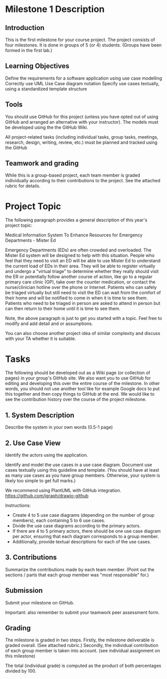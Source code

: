 # Milestone 1 Description

## Introduction
This is the first milestone for your course project. The project consists of four milestones. It is done in groups of 5 (or 4) students. (Groups have been formed in the first lab.)

## Learning Objectives
Define the requirements for a software application using use case modelling
Correctly use UML Use Case diagram notation
Specify use cases textually, using a standardized template structure

## Tools
You should use GitHub for this project (unless you have opted out of using GitHub and arranged an alternative with your instructor). The models must be developed using the the GitHub Wiki.

All project-related tasks (including individual tasks, group tasks, meetings, research, design, writing, review, etc.) must be planned and tracked using the GitHub

## Teamwork and grading
While this is a group-based project, each team member is graded individually according to their contributions to the project. See the attached rubric for details.

# Project Topic
The following paragraph provides a general description of this year's project topic:

Medical Information System To Enhance Resources for Emergency Departments - Mister Ed 

Emergency Departments (EDs) are often crowded and overloaded. The Mister Ed system will be designed to help with this situation. People who feel that they need to visit an ED will be able to use Mister Ed to understand the current load of EDs in their area. They will be able to register virtually and undergo a "virtual triage" to determine whether they really should visit the ER or potentially follow another course of action, like go to a regular primary care clinic (GP), take over the counter medication, or contact the nurse/clinician hotline over the phone or Internet. Patients who can safely be triaged virtually but still need to visit the ED can wait from the comfort of their home and will be notified to come in when it is time to see them. Patients who need to be triaged in person are asked to attend in person but can then return to their home until it is time to see them. 

Note, the above paragraph is just to get you started with a topic. Feel free to modify and add detail and or assumptions.

You can also choose another project idea of similar complexity and discuss with your TA whether it is suitable.

# Tasks
The following should be developed out as a Wiki page (or collection of pages) in your group's GitHub site. We also want you to use GitHub for editing and developing this over the entire course of the milestone. In other words, you should not use another tool like for example Google docs to put this together and then copy things to GitHub at the end. We would like to see the contribution history over the course of the project milestone.

## 1. System Description
Describe the system in your own words (0.5-1 page)

## 2. Use Case View
Identify the actors using the application.

Identify and model the use cases in a use case diagram. Document use cases textually using this guideline and template. (You should have at least as many use cases as you have group members. Otherwise, your system is likely too simple to get full marks.)

We recommend using PlantUML with GitHub integration. https://github.com/jgraph/drawio-github

Instructions:

- Create 4 to 5 use case diagrams (depending on the number of group members), each containing 5 to 6 use cases.
- Divide the use case diagrams according to the primary actors.
- If there are 4 to 5 primary actors, there should be one use case diagram per actor, ensuring that each diagram corresponds to a group member.
- Additionally, provide textual descriptions for each of the use cases.

## 3. Contributions
Summarize the contributions made by each team member. (Point out the sections / parts that each group member was "most responsible" for.)

## Submission
Submit your milestone on GitHub.

Important: also remember to submit your teamwork peer assessment form.

## Grading
The milestone is graded in two steps. Firstly, the milestone deliverable is graded overall. (See attached rubric.) Secondly, the individual contribution of each group member is taken into account. (see individual assignment on this milestone)

The total (individual grade) is computed as the product of both percentages divided by 100.
